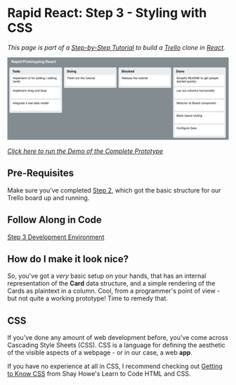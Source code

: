 # Rapid React: Step 3 - Styling with CSS

_This page is part of a <a href="https://link.lavell.xyz/rapid-react" target="_blank">Step-by-Step Tutorial</a> 
to build a <a href="http://trello.com/" target="_blank">Trello</a> clone in <a href="http://reactjs.org/" target="_blank">React</a>._

<a href="https://link.lavell.xyz/rapid-react-demo" target="_blank">![Screenshot](images/demo.png)</a>

<a href="https://link.lavell.xyz/rapid-react-demo" target="_blank">_Click here to run the Demo of the Complete Prototype_</a>

## Pre-Requisites

Make sure you've completed <a href="https://link.lavell.xyz/rapid-react-1" target="_blank">Step 2</a>, which got the basic structure 
for our Trello board up and running.

## Follow Along in Code

<a href="https://link.lavell.xyz/rapid-react-dev-2" target="_blank">Step 3 Development Environment</a>

## How do I make it look nice?

So, you've got a _very_ basic setup on your hands, that has an internal
representation of the **Card** data structure, and a simple rendering
of the Cards as plaintext in a column. Cool, from a programmer's point
of  view - but not quite a working prototype! Time to remedy that.

## CSS

If you've done any amount of web development before, you've come across
Cascading Style Sheets (CSS). CSS is a language for defining the 
aesthetic of the visible aspects of a webpage - or in our case, a
web **app**.

If you have no experience at all in CSS, I recommend checking out
[Getting to Know CSS](https://learn.shayhowe.com/html-css/getting-to-know-css/)
from Shay Howe's Learn to Code HTML and CSS.



